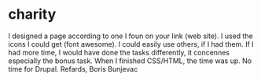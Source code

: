 # charity
I designed a page according to one I foun on your link (web site). I used the icons I could get (font awesome). I could easily use others, if I had them. If I had more time, I would have done the tasks differently, it concennes especially the bonus task. When I finished CSS/HTML, the time was up. No time for Drupal.
                                 Refards,
                                    Boris Bunjevac
